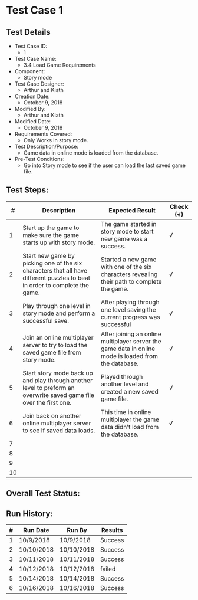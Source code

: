 # Test Case 1 

## Test Details

* Test Case ID:
  * 1
* Test Case Name:
  * 3.4 Load Game Requirements
* Component: 
  * Story mode
* Test Case Designer:
  * Arthur and Kiath
* Creation Date:
  * October 9, 2018
* Modified By:
  * Arthur and Kiath
* Modified Date:
  * October 9, 2018
* Requirements Covered:
  * Only Works in story mode.
* Test Description/Purpose:
  * Game data in online mode is loaded from the database.
* Pre-Test Conditions:
  * Go into Story mode to see if the user can load the last saved game file.
## Test Steps: 
| # | Description | Expected Result | Check (√) |
| --- | --- | --- | --- |
| 1 |Start up the game to make sure the game starts up with story mode.|The game started in story mode to start new game was a success.|√|			
| 2 |Start new game by picking one of the six characters that all have different puzzles to beat in order to complete the game.|Started a new game with one of the six characters revealing their path to complete the game.|√|			
| 3 |Play through one level in story mode and perform a successful save.|After playing through one level saving the current progress was successful|√|			
| 4 |Join an online multiplayer server to try to load the saved game file from story mode.|After joining an online multiplayer server the game data in online mode is loaded from the database.|√|			
| 5 |Start story mode back up and play through another level to preform an overwrite saved game file over the first one.|Played through another level and created a new saved game file.|√|			
| 6 |Join back on another online multiplayer server to see if saved data loads.|This time in online multiplayer the game data didn't load from the database.|√|			
| 7 | | | |			
| 8 | | | |			
| 9 | | | |			
| 10 | | | |			

## Overall Test Status:



## Run History:
| # |	Run Date |	Run By |	Results |
| --- | --- | --- | --- |
| 1 | 10/9/2018 | 10/9/2018 | Success |			
| 2 | 10/10/2018 | 10/10/2018 | Success |			
| 3 | 10/11/2018 | 10/11/2018 | Success |
| 4 | 10/12/2018 | 10/12/2018 | failed |
| 5 | 10/14/2018 | 10/14/2018 | Success |
| 6 | 10/16/2018 | 10/16/2018 | Success |


